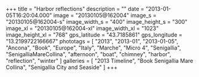 +++
title = "Harbor reflections"
description = ""
date = "2013-01-05T16:20:04.000"
image = "20130105@162004"
image_s = "20130105@162004-s"
image_width_s = "400"
image_height_s = "300"
image_xl = "20130105@162004-xl"
image_width_xl = "1023"
image_height_xl = "768"
gps_latitude = "43.7185861"
gps_longitude = "13.2199722166667"
phototags = [ "2013", "2013-01", "2013-01-05", "Ancona", "Book", "Europe", "Italy", "Marche", "Micro 4", "Senigallia", "SenigalliaMareCollina", "afternoon", "boat", "chimney", "harbor", "reflection", "winter" ]
galleries = [ "2013 Timeline", "Book Senigallia Mare Collina", "Senigallia City and Seaside" ]
+++
